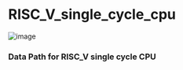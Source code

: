 # RISC_V_single_cycle_cpu


![image](https://github.com/user-attachments/assets/2c3c36a7-cb3e-4df5-b625-9d4c53a2bad6)
### Data Path for RISC_V single cycle CPU
